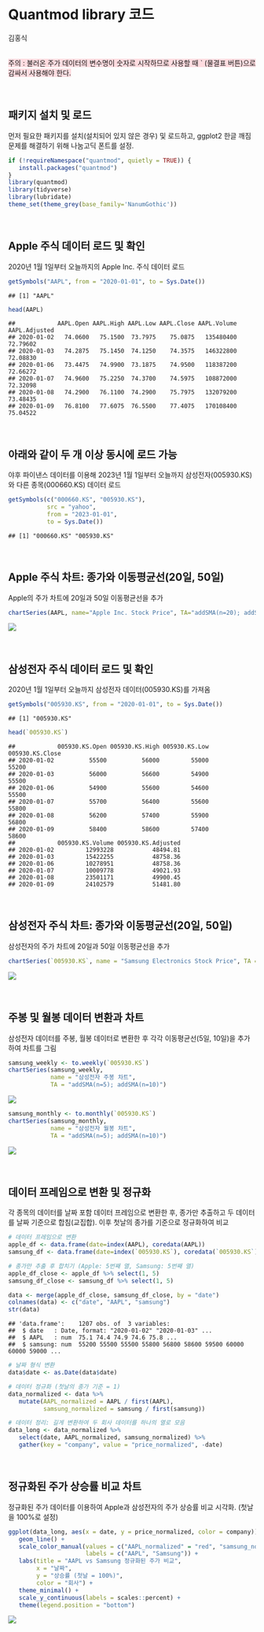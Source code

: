 Quantmod library 코드
================
김홍식

<br> <span style="background-color: #ffdce0"> 주의 : 불러온 주가
데이터의 변수명이 숫자로 시작하므로 사용할 때 \` (물결표 버튼)으로
감싸서 사용해야 한다. </span>

<br>

## 패키지 설치 및 로드

먼저 필요한 패키지를 설치(설치되어 있지 않은 경우) 및 로드하고, ggplot2
한글 깨짐 문제를 해결하기 위해 나눔고딕 폰트를 설정.

``` r
if (!requireNamespace("quantmod", quietly = TRUE)) {
   install.packages("quantmod")
}
library(quantmod)
library(tidyverse)
library(lubridate)
theme_set(theme_grey(base_family='NanumGothic'))
```

<br>

## Apple 주식 데이터 로드 및 확인

2020년 1월 1일부터 오늘까지의 Apple Inc. 주식 데이터 로드

``` r
getSymbols("AAPL", from = "2020-01-01", to = Sys.Date())
```

    ## [1] "AAPL"

``` r
head(AAPL)
```

    ##            AAPL.Open AAPL.High AAPL.Low AAPL.Close AAPL.Volume AAPL.Adjusted
    ## 2020-01-02   74.0600   75.1500  73.7975    75.0875   135480400      72.79602
    ## 2020-01-03   74.2875   75.1450  74.1250    74.3575   146322800      72.08830
    ## 2020-01-06   73.4475   74.9900  73.1875    74.9500   118387200      72.66272
    ## 2020-01-07   74.9600   75.2250  74.3700    74.5975   108872000      72.32098
    ## 2020-01-08   74.2900   76.1100  74.2900    75.7975   132079200      73.48435
    ## 2020-01-09   76.8100   77.6075  76.5500    77.4075   170108400      75.04522

<br>

## 아래와 같이 두 개 이상 동시에 로드 가능

야후 파이낸스 데이터를 이용해 2023년 1월 1일부터 오늘까지
삼성전자(005930.KS)와 다른 종목(000660.KS) 데이터 로드

``` r
getSymbols(c("000660.KS", "005930.KS"), 
           src = "yahoo", 
           from = "2023-01-01", 
           to = Sys.Date())
```

    ## [1] "000660.KS" "005930.KS"

<br>

## Apple 주식 차트: 종가와 이동평균선(20일, 50일)

Apple의 주가 차트에 20일과 50일 이동평균선을 추가

``` r
chartSeries(AAPL, name="Apple Inc. Stock Price", TA="addSMA(n=20); addSMA(n=50)")
```

![](주가-데이터-추출-및-차트그리기-R-markdown-_files/figure-gfm/apple-chart-1.png)<!-- -->

<br>

## 삼성전자 주식 데이터 로드 및 확인

2020년 1월 1일부터 오늘까지 삼성전자 데이터(005930.KS)를 가져옴

``` r
getSymbols("005930.KS", from = "2020-01-01", to = Sys.Date())
```

    ## [1] "005930.KS"

``` r
head(`005930.KS`)
```

    ##            005930.KS.Open 005930.KS.High 005930.KS.Low 005930.KS.Close
    ## 2020-01-02          55500          56000         55000           55200
    ## 2020-01-03          56000          56600         54900           55500
    ## 2020-01-06          54900          55600         54600           55500
    ## 2020-01-07          55700          56400         55600           55800
    ## 2020-01-08          56200          57400         55900           56800
    ## 2020-01-09          58400          58600         57400           58600
    ##            005930.KS.Volume 005930.KS.Adjusted
    ## 2020-01-02         12993228           48494.81
    ## 2020-01-03         15422255           48758.36
    ## 2020-01-06         10278951           48758.36
    ## 2020-01-07         10009778           49021.93
    ## 2020-01-08         23501171           49900.45
    ## 2020-01-09         24102579           51481.80

<br>

## 삼성전자 주식 차트: 종가와 이동평균선(20일, 50일)

삼성전자의 주가 차트에 20일과 50일 이동평균선을 추가

``` r
chartSeries(`005930.KS`, name = "Samsung Electronics Stock Price", TA = "addSMA(n=20); addSMA(n=50)")
```

![](주가-데이터-추출-및-차트그리기-R-markdown-_files/figure-gfm/samsung-chart-daily-1.png)<!-- -->

<br>

## 주봉 및 월봉 데이터 변환과 차트

삼성전자 데이터를 주봉, 월봉 데이터로 변환한 후 각각 이동평균선(5일,
10일)을 추가하여 차트를 그림

``` r
samsung_weekly <- to.weekly(`005930.KS`)
chartSeries(samsung_weekly, 
            name = "삼성전자 주봉 차트", 
            TA = "addSMA(n=5); addSMA(n=10)")
```

![](주가-데이터-추출-및-차트그리기-R-markdown-_files/figure-gfm/samsung-chart-weekly-1.png)<!-- -->

``` r
samsung_monthly <- to.monthly(`005930.KS`)
chartSeries(samsung_monthly, 
            name = "삼성전자 월봉 차트", 
            TA = "addSMA(n=5); addSMA(n=10)")
```

![](주가-데이터-추출-및-차트그리기-R-markdown-_files/figure-gfm/samsung-chart-monthly-1.png)<!-- -->

<br>

## 데이터 프레임으로 변환 및 정규화

각 종목의 데이터를 날짜 포함 데이터 프레임으로 변환한 후, 종가만
추출하고 두 데이터를 날짜 기준으로 합침(교집합). 이후 첫날의 종가를
기준으로 정규화하여 비교

``` r
# 데이터 프레임으로 변환
apple_df <- data.frame(date=index(AAPL), coredata(AAPL))
samsung_df <- data.frame(date=index(`005930.KS`), coredata(`005930.KS`))

# 종가만 추출 후 합치기 (Apple: 5번째 열, Samsung: 5번째 열)
apple_df_close <- apple_df %>% select(1, 5)
samsung_df_close <- samsung_df %>% select(1, 5)

data <- merge(apple_df_close, samsung_df_close, by = "date")
colnames(data) <- c("date", "AAPL", "samsung")
str(data)
```

    ## 'data.frame':    1207 obs. of  3 variables:
    ##  $ date   : Date, format: "2020-01-02" "2020-01-03" ...
    ##  $ AAPL   : num  75.1 74.4 74.9 74.6 75.8 ...
    ##  $ samsung: num  55200 55500 55500 55800 56800 58600 59500 60000 60000 59000 ...

``` r
# 날짜 형식 변환
data$date <- as.Date(data$date)

# 데이터 정규화 (첫날의 종가 기준 = 1)
data_normalized <- data %>%
   mutate(AAPL_normalized = AAPL / first(AAPL),
          samsung_normalized = samsung / first(samsung))

# 데이터 정리: 길게 변환하여 두 회사 데이터를 하나의 열로 모음
data_long <- data_normalized %>%
   select(date, AAPL_normalized, samsung_normalized) %>%
   gather(key = "company", value = "price_normalized", -date)
```

<br>

## 정규화된 주가 상승률 비교 차트

정규화된 주가 데이터를 이용하여 Apple과 삼성전자의 주가 상승률 비교
시각화. (첫날을 100%로 설정)

``` r
ggplot(data_long, aes(x = date, y = price_normalized, color = company)) +
   geom_line() +
   scale_color_manual(values = c("AAPL_normalized" = "red", "samsung_normalized" = "blue"),
                      labels = c("AAPL", "Samsung")) +
   labs(title = "AAPL vs Samsung 정규화된 주가 비교",
        x = "날짜",
        y = "상승률 (첫날 = 100%)",
        color = "회사") +
   theme_minimal() +
   scale_y_continuous(labels = scales::percent) +
   theme(legend.position = "bottom")
```

![](주가-데이터-추출-및-차트그리기-R-markdown-_files/figure-gfm/normalized-chart-1.png)<!-- -->
